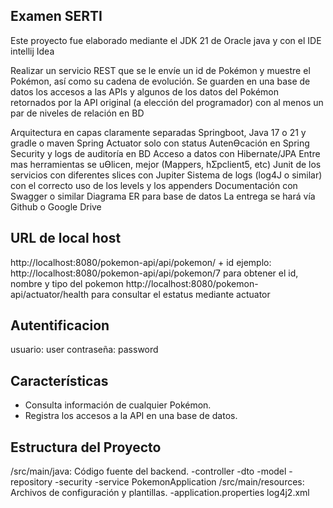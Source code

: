 ## Examen SERTI

Este proyecto fue elaborado mediante el JDK 21 de Oracle java y con el IDE intellij Idea

Realizar un servicio REST que se le envíe un id de Pokémon y muestre el Pokémon, así como su
cadena de evolución. Se guarden en una base de datos los accesos a las APIs y algunos de los datos
del Pokémon retornados por la API original (a elección del programador) con al menos un par de
niveles de relación en BD

Arquitectura en capas claramente separadas
Springboot, Java 17 o 21 y gradle o maven
Spring Actuator solo con status
AutenƟcación en Spring Security y logs de auditoría en BD
Acceso a datos con Hibernate/JPA
Entre mas herramientas se uƟlicen, mejor (Mappers, hƩpclient5, etc)
Junit de los servicios con diferentes slices con Jupiter
Sistema de logs (log4J o similar) con el correcto uso de los levels y los appenders
Documentación con Swagger o similar
Diagrama ER para base de datos
La entrega se hará vía Github o Google Drive

## URL de local host
http://localhost:8080/pokemon-api/api/pokemon/ + id 
ejemplo: http://localhost:8080/pokemon-api/api/pokemon/7 para obtener el id, nombre y tipo del pokemon
http://localhost:8080/pokemon-api/actuator/health para consultar el estatus mediante actuator

## Autentificacion
usuario: user
contraseña: password

## Características
- Consulta información de cualquier Pokémon.
- Registra los accesos a la API en una base de datos.

## Estructura del Proyecto
/src/main/java: Código fuente del backend.
    -controller
    -dto
    -model
    -repository
    -security
    -service
    PokemonApplication
/src/main/resources: Archivos de configuración y plantillas.
  -application.properties
  log4j2.xml

